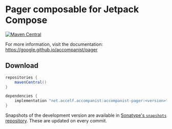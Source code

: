 # Pager composable for Jetpack Compose

[![Maven Central](https://img.shields.io/maven-central/v/com.google.accompanist/accompanist-pager)](https://search.maven.org/search?q=g:com.google.accompanist)

For more information, visit the documentation: https://google.github.io/accompanist/pager

## Download

```groovy
repositories {
    mavenCentral()
}

dependencies {
    implementation "net.accelf.accompanist:accompanist-pager:<version>"
}
```

Snapshots of the development version are available in [Sonatype's `snapshots` repository][snap]. These are updated on every commit.

  [snap]: https://oss.sonatype.org/content/repositories/snapshots/com/google/accompanist/accompanist-pager/